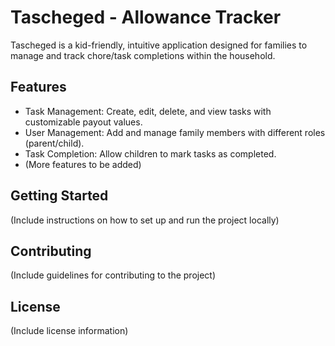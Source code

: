 # Tascheged - Allowance Tracker

Tascheged is a kid-friendly, intuitive application designed for families to manage and track chore/task completions within the household.

## Features

- Task Management: Create, edit, delete, and view tasks with customizable payout values.
- User Management: Add and manage family members with different roles (parent/child).
- Task Completion: Allow children to mark tasks as completed.
- (More features to be added)

## Getting Started

(Include instructions on how to set up and run the project locally)

## Contributing

(Include guidelines for contributing to the project)

## License

(Include license information)
